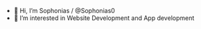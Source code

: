 - 👋 Hi, I’m Sophonias / @Sophonias0
- 👀 I’m interested in Website Development and App development


<!---
Sophonias0/Sophonias0 is a ✨ special ✨ repository because its `README.md` (this file) appears on your GitHub profile.
You can click the Preview link to take a look at your changes.
--->
